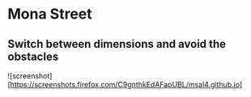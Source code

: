 # Mona Street

## Switch between dimensions and avoid the obstacles

![screenshot][https://screenshots.firefox.com/C9gnthkEdAFapUBL/msal4.github.io]
